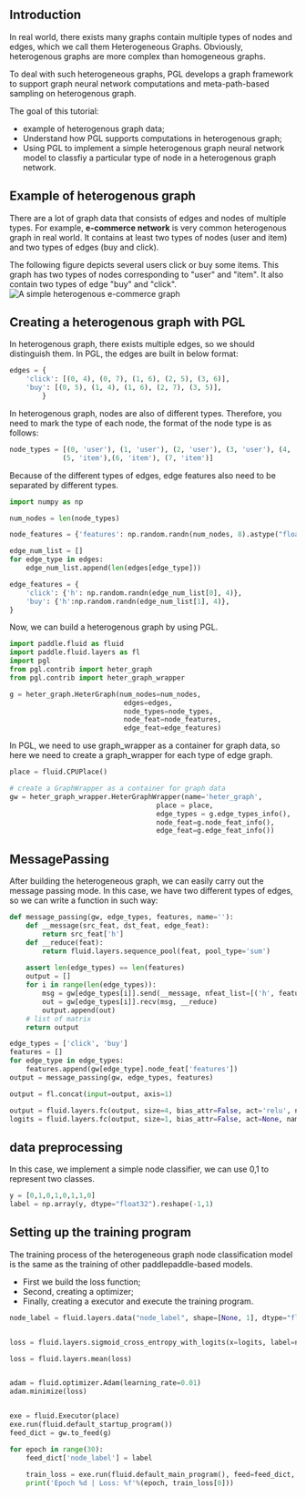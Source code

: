 ## Introduction

In real world, there exists many graphs contain multiple types of nodes and edges, which we call them Heterogeneous Graphs. Obviously, heterogenous graphs are more complex than homogeneous graphs. 

To deal with such heterogeneous graphs, PGL develops a graph framework to support graph neural network computations and meta-path-based sampling on heterogenous graph.

The goal of this tutorial:
* example of heterogenous graph data;
* Understand how PGL supports computations in heterogenous graph;
* Using PGL to implement a simple heterogenous graph neural network model to classfiy a particular type of node in a heterogenous graph network.

## Example of heterogenous graph

There are a lot of graph data that consists of edges and nodes of multiple types. For example, **e-commerce network** is very common heterogenous graph in real world. It contains at least two types of nodes (user and item) and two types of edges (buy and click). 

The following figure depicts several users click or buy some items. This graph has two types of nodes corresponding to "user" and "item". It also contain two types of edge "buy" and "click".
![A simple heterogenous e-commerce graph](images/heter_graph_introduction.png)

## Creating a heterogenous graph with PGL 

In heterogenous graph, there exists multiple edges, so we should distinguish them. In PGL, the edges are built in below format:
```python
edges = {
    'click': [(0, 4), (0, 7), (1, 6), (2, 5), (3, 6)],
    'buy': [(0, 5), (1, 4), (1, 6), (2, 7), (3, 5)],
        }
```

In heterogenous graph, nodes are also of different types. Therefore, you need to mark the type of each node, the format of the node type is as follows:

```python
node_types = [(0, 'user'), (1, 'user'), (2, 'user'), (3, 'user'), (4, 'item'), 
             (5, 'item'),(6, 'item'), (7, 'item')]
```

Because of the different types of edges, edge features also need to be separated by different types.

```python
import numpy as np

num_nodes = len(node_types)

node_features = {'features': np.random.randn(num_nodes, 8).astype("float32")}

edge_num_list = []
for edge_type in edges:
    edge_num_list.append(len(edges[edge_type]))

edge_features = {
    'click': {'h': np.random.randn(edge_num_list[0], 4)},
    'buy': {'h':np.random.randn(edge_num_list[1], 4)},
}
```

Now, we can build a heterogenous graph by using PGL.

```python
import paddle.fluid as fluid
import paddle.fluid.layers as fl
import pgl
from pgl.contrib import heter_graph
from pgl.contrib import heter_graph_wrapper

g = heter_graph.HeterGraph(num_nodes=num_nodes,
                            edges=edges,
                            node_types=node_types,
                            node_feat=node_features,
                            edge_feat=edge_features)
```



In PGL, we need to use graph_wrapper as a container for graph data, so here we need to create a graph_wrapper for each type of edge graph.

```python
place = fluid.CPUPlace()

# create a GraphWrapper as a container for graph data
gw = heter_graph_wrapper.HeterGraphWrapper(name='heter_graph', 
                                    place = place, 
                                    edge_types = g.edge_types_info(),
                                    node_feat=g.node_feat_info(),
                                    edge_feat=g.edge_feat_info())
```



## MessagePassing

After building the heterogeneous graph, we can easily carry out the message passing mode. In this case, we have two different types of edges, so we can write a function in such way:

```python
def message_passing(gw, edge_types, features, name=''):
    def __message(src_feat, dst_feat, edge_feat): 
        return src_feat['h']
    def __reduce(feat):
        return fluid.layers.sequence_pool(feat, pool_type='sum')
    
    assert len(edge_types) == len(features)
    output = []
    for i in range(len(edge_types)):
        msg = gw[edge_types[i]].send(__message, nfeat_list=[('h', features[i])])
        out = gw[edge_types[i]].recv(msg, __reduce)  
        output.append(out)
    # list of matrix
    return output
```

```python
edge_types = ['click', 'buy']
features = []
for edge_type in edge_types:
    features.append(gw[edge_type].node_feat['features'])
output = message_passing(gw, edge_types, features)

output = fl.concat(input=output, axis=1)

output = fluid.layers.fc(output, size=4, bias_attr=False, act='relu', name='fc1')
logits = fluid.layers.fc(output, size=1, bias_attr=False, act=None, name='fc2')
```



## data preprocessing 

In this case, we implement a simple node classifier, we can use 0,1 to represent two classes.

```python
y = [0,1,0,1,0,1,1,0]  
label = np.array(y, dtype="float32").reshape(-1,1)
```



## Setting up the training program
The training process of the heterogeneous graph node classification model is the same as the training of other paddlepaddle-based models.
* First we build the loss function;
* Second, creating a optimizer;
* Finally, creating a executor and execute the training program.

```python
node_label = fluid.layers.data("node_label", shape=[None, 1], dtype="float32", append_batch_size=False)


loss = fluid.layers.sigmoid_cross_entropy_with_logits(x=logits, label=node_label)

loss = fluid.layers.mean(loss)


adam = fluid.optimizer.Adam(learning_rate=0.01)
adam.minimize(loss)


exe = fluid.Executor(place)
exe.run(fluid.default_startup_program())
feed_dict = gw.to_feed(g) 

for epoch in range(30):
    feed_dict['node_label'] = label
    
    train_loss = exe.run(fluid.default_main_program(), feed=feed_dict, fetch_list=[loss], return_numpy=True)
    print('Epoch %d | Loss: %f'%(epoch, train_loss[0]))
```





